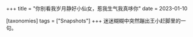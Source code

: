 +++
title = "你别看我岁月静好小仙女，惹我生气我真哆你"
date = 2023-01-10

[taxonomies]
tags = ["Snapshots"]
+++ 
迷迷糊糊中突然蹦出王小赶脚里的一句。
<!-- more -->
